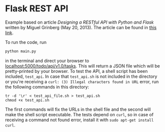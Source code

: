 # Flask REST API

Example based on article *Designing a RESTful API with Python and Flask* written by Miguel Grinberg (May 20, 2013). The article can be found in [this link](https://blog.miguelgrinberg.com/post/designing-a-restful-api-with-python-and-flask).


To run the code, run
```python
python main.py
```
in the terminal and direct your browser to [localhost:5000/todo/api/v1.0/tasks](http://localhost:5000/todo/api/v1.0/tasks). This will return a JSON file which will be pretty-printed by your browser. To test the API, a shell script has been included, `test_api`. In case that `test_api.sh` is not included in the directory or you're receiving a `curl: (3) Illegal characters found in URL` error, run the following commands in this directory:
```shell session
tr -d '\r' < test_api_file.sh > test_api.sh
chmod +x test_api.sh
```
The first commands will fix the URLs in the shell file and the second will make the shell script executable. The tests depend on `curl`, so in case of receiving a command not found error, install it with `sudo apt-get install curl`.